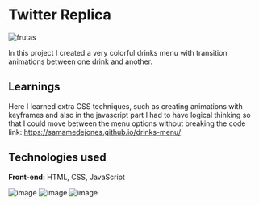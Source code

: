 # Twitter Replica
![frutas](https://github.com/user-attachments/assets/edad9b46-d7c3-4ff6-afe1-2fd5bba1a2ee)


In this project I created a very colorful drinks menu with transition animations between one drink and another.

## Learnings

Here I learned extra CSS techniques, such as creating animations with keyframes and also in the javascript part I had to have logical thinking so that I could move between the menu options without breaking the code
</br>
link: https://samamedejones.github.io/drinks-menu/


## Technologies used

**Front-end:** HTML, CSS, JavaScript


![image](https://github.com/user-attachments/assets/3ff9cab9-ceed-4102-b805-3928e56822c3) ![image](https://github.com/user-attachments/assets/b68387fd-bd9f-4197-82da-118cf161f74d) ![image](https://github.com/user-attachments/assets/be60b360-351b-47d4-b08b-edb7b25019b7)

